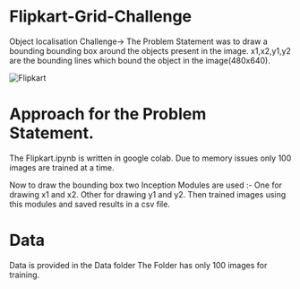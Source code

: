 # Flipkart-Grid-Challenge
Object localisation Challenge->
The Problem Statement was to draw a bounding bounding box around the objects present in the image.
x1,x2,y1,y2 are the bounding lines which bound the object in the image(480x640).

![Flipkart](https://user-images.githubusercontent.com/48343220/54883570-bc1e4880-4e8c-11e9-97ca-420f2ddd5f4c.jpg)



# Approach for the Problem Statement.
The Flipkart.ipynb is written in google colab.
Due to memory issues only 100 images are trained at a time.


Now to draw the bounding box two Inception Modules are used :-
One for drawing x1 and x2.
Other for drawing y1 and y2.
Then trained images using this modules and saved results in a csv file.

# Data
Data is provided in the Data folder
The Folder has only 100 images for training.
